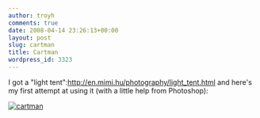 ```yaml
---
author: troyh
comments: true
date: 2008-04-14 23:26:13+00:00
layout: post
slug: cartman
title: Cartman
wordpress_id: 3323
---
```


I got a "light tent":http://en.mimi.hu/photography/light_tent.html and here's my first attempt at using it (with a little help from Photoshop):

[![cartman](http://farm3.static.flickr.com/2188/2414146481_d99927dc0e.jpg)](http://www.flickr.com/photos/troyh/2414146481/)
